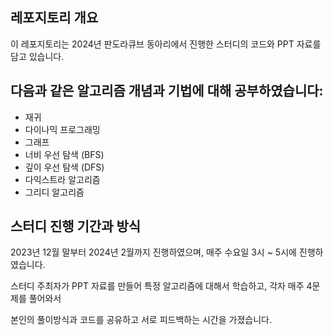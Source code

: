 ## 레포지토리 개요
이 레포지토리는 2024년 판도라큐브 동아리에서 진행한 스터디의 코드와 PPT 자료를 담고 있습니다.

## 다음과 같은 알고리즘 개념과 기법에 대해 공부하였습니다:
- 재귀
- 다이나믹 프로그래밍
- 그래프
- 너비 우선 탐색 (BFS)
- 깊이 우선 탐색 (DFS)
- 다익스트라 알고리즘
- 그리디 알고리즘

## 스터디 진행 기간과 방식
2023년 12월 말부터 2024년 2월까지 진행하였으며, 매주 수요일 3시 ~ 5시에 진행하였습니다.

스터디 주최자가 PPT 자료를 만들어 특정 알고리즘에 대해서 학습하고, 각자 매주 4문제를 풀어와서

본인의 풀이방식과 코드를 공유하고 서로 피드백하는 시간을 가졌습니다.